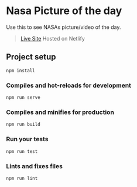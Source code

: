 # Nasa Picture of the day

Use this to see NASAs picture/video of the day.

> [Live Site](https://competent-lumiere-2da81c.netlify.com/) Hosted on Netlify

## Project setup

```
npm install
```

### Compiles and hot-reloads for development

```
npm run serve
```

### Compiles and minifies for production

```
npm run build
```

### Run your tests

```
npm run test
```

### Lints and fixes files

```
npm run lint
```

